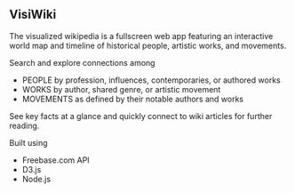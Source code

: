 ## VisiWiki

The visualized wikipedia is a fullscreen web app featuring an interactive world map and timeline of historical people, artistic works, and movements. 

Search and explore connections among
* PEOPLE by profession, influences, contemporaries, or authored works
* WORKS by author, shared genre, or artistic movement
* MOVEMENTS as defined by their notable authors and works

See key facts at a glance and quickly connect to wiki articles for further reading.

Built using
* Freebase.com API
* D3.js
* Node.js

